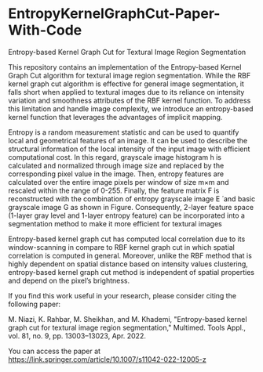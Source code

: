 # EntropyKernelGraphCut-Paper-With-Code
Entropy-based Kernel Graph Cut for Textural Image Region Segmentation

This repository contains an implementation of the Entropy-based Kernel Graph Cut algorithm for textural image region segmentation. While the RBF kernel graph cut algorithm is effective for general image segmentation, it falls short when applied to textural images due to its reliance on intensity variation and smoothness attributes of the RBF kernel function. To address this limitation and handle image complexity, we introduce an entropy-based kernel function that leverages the advantages of implicit mapping.

Entropy is a random measurement statistic and can be used to quantify local and geometrical features of an image. It can be used to describe the structural information of the local intensity of the input image with efficient computational cost. In this regard, grayscale image histogram h is calculated and normalized through image size and replaced by the corresponding pixel value in the image. Then, entropy features are calculated over the entire image pixels per window of size m×m and rescaled within the range of 0-255. Finally, the feature matrix F is reconstructed with the combination of entropy grayscale image E ́ and basic grayscale image G as shown in Figure. Consequently, 2-layer feature space (1-layer gray level and 1-layer entropy feature) can be incorporated into a segmentation method to make it more efficient for textural images

Entropy-based kernel graph cut has computed local correlation due to its window-scanning in compare to RBF kernel graph cut in which spatial correlation is computed in general. Moreover, unlike the RBF method that is highly dependent on spatial distance based on intensity values clustering, entropy-based kernel graph cut method is independent of spatial properties and depend on the pixel’s brightness. 


If you find this work useful in your research, please consider citing the following paper:

M. Niazi, K. Rahbar, M. Sheikhan, and M. Khademi, "Entropy-based kernel graph cut for textural image region segmentation," Multimed. Tools Appl., vol. 81, no. 9, pp. 13003–13023, Apr. 2022.

You can access the paper at 
https://link.springer.com/article/10.1007/s11042-022-12005-z
